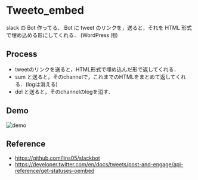 # Tweeto_embed

slack の Bot 作ってる．
Bot に tweet のリンクを，送ると，それを HTML 形式で埋め込める形にしてくれる．
(WordPress 用)

## Process
- tweetのリンクを送ると，HTML形式で埋め込んだ形で返してくれる．
- sum と送ると，そのchannelで，これまでのHTMLをまとめて返してくれる．(logは消える)
- del と送ると，そのchannelのlogを消す．


## Demo
![demo](https://user-images.githubusercontent.com/49409264/79048469-38322c80-7c58-11ea-8144-4d0f16867410.gif)
## Reference

- https://github.com/lins05/slackbot
- https://developer.twitter.com/en/docs/tweets/post-and-engage/api-reference/get-statuses-oembed
